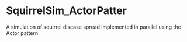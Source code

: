 # SquirrelSim_ActorPatter
A simulation of squirrel disease spread implemented in parallel using the Actor pattern
